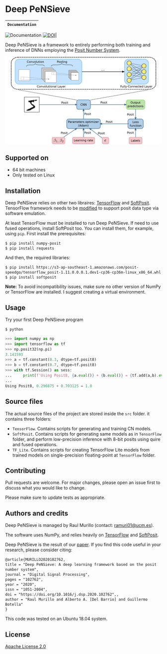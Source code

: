 # Deep PeNSieve

**`Documentation`** |
------------------- |
![Documentation](https://img.shields.io/badge/api-reference-blue.svg)
[![DOI](https://img.shields.io/badge/DOI-10.1016%2Fj.dsp.2020.102762-blue)](https://doi.org/10.1016/j.dsp.2020.102762)|

Deep PeNSieve is a framework to entirely performing both training and inference of DNNs employing the [Posit Number System](http://www.johngustafson.net/pdfs/BeatingFloatingPoint.pdf).

![Deep PeNSieve img](./docs/imgs/Deep_PeNSieve_framework.jpg)

## Supported on

* 64 bit machines
* Only tested on Linux

## Installation

Deep PeNSieve relies on other two libraires: [TensorFlow](https://www.tensorflow.org/) and [SoftPosit](https://gitlab.com/cerlane/SoftPosit-Python). TensorFlow framework needs to be [modified](https://github.com/xman/tensorflow) to support posit data type via software emulation.

At least TensorFlow must be installed to run Deep PeNSieve. If need to use fused operations, install SoftPosit too. You can install them, for example, using `pip`. First install the prerequisites:

```shell
$ pip install numpy-posit
$ pip install requests
```

And then, the required libraries:

```shell
$ pip install https://s3-ap-southeast-1.amazonaws.com/posit-speedgo/tensorflow_posit-1.11.0.0.0.1.dev1-cp36-cp36m-linux_x86_64.whl
$ pip install softposit
```

**Note:** To avoid incompatibility issues, make sure no other version of NumPy or TensorFlow are installed. I suggest creating a virtual environment.

## Usage

Try your first Deep PeNSieve program

```shell
$ python
```

```python
>>> import numpy as np
>>> import tensorflow as tf
>>> np.posit32(np.pi)
3.141593
>>> a = tf.constant(0.3, dtype=tf.posit8)
>>> b = tf.constant(0.7, dtype=tf.posit8)
>>> with tf.Session() as sess:
...     print(f'Using Posit8, {a.eval()} + {b.eval()} = {tf.add(a,b).eval()}')
...
Using Posit8, 0.296875 + 0.703125 = 1.0
```

## Source files

The actual source files of the project are stored inside the `src` folder. it contains three folders:  

* `TensorFlow`. Contains scripts for generating and training CN models.
* `SoftPosit`. Contains scripts for generating same models as in `TensorFlow` folder, and perform low-precision inference with 8-bit posits using quire and fused operations.
* `TF_Lite`. Contains scripts for creating TensorFlow Lite models from trained models on single-precision floating-point at `TensorFlow` folder.

## Contributing

Pull requests are welcome. For major changes, please open an issue first to discuss what you would like to change.

Please make sure to update tests as appropriate.

## Authors and credits

Deep PeNSieve is managed by Raul Murillo (contact: ramuri01@ucm.es).

The software uses NumPy, and relies heavily on [TensorFlow](https://www.tensorflow.org/) and [SoftPosit](https://gitlab.com/cerlane/SoftPosit-Python).

Deep PeNSieve is the result of our [paper](https://doi.org/10.1016/j.dsp.2020.102762).  If you find this code useful in your research, please consider citing:

    @article{MURILLO2020102762,
    title = "Deep PeNSieve: A deep learning framework based on the posit number system",
    journal = "Digital Signal Processing",
    pages = "102762",
    year = "2020",
    issn = "1051-2004",
    doi = "https://doi.org/10.1016/j.dsp.2020.102762",,
    author = "Raul Murillo and Alberto A. [Del Barrio] and Guillermo Botella"
    }

This code was tested on an Ubuntu 18.04 system.

## License

[Apache License 2.0](LICENSE)
